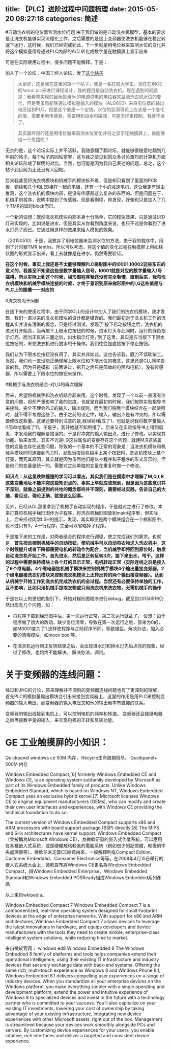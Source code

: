 title: 【PLC】进阶过程中问题梳理
date: 2015-05-20 08:27:18
categories: 简述
  --- 



#自动洗衣机的电位器监测水位问题
由于我们做的是自动洗衣机模型，基本的要求是让洗衣机能够实现流程化工作，之后需要的是接上变频器使洗衣机能够在稳定转速下运行，这时候，我们已经完成到此，下一步就是用电位器来监测水位的变化并将这个模拟量信号通过PLC内部的A/D 转化成数字量在触摸屏上显示出来

可是在实际使用过程中，很多问题不能解释。于是：

加入了一个论坛：中国工控人论坛，发了[这个帖子](
http://www.chinakong.com/forum/disp.asp?id=436782&display=1)
>大家好，这是我在这里的第一个帖子，我是一名在校大学生，现在在用GE的fanuc plc来进行课程设计，我的题目是自动洗衣机。现在遇到的问题是：我希望实现的目标是用5v的电源供电的电位器来监测洗衣机水位的变化，但是我虽然能够通过模拟量输入的模块（ALG600）来将电位器的输出电压给到PLC，但是这个值是一个定值。水位的监测理论上应该是一个变化的值，需要用到传感器，需要用到进水电磁阀，可是怎样来控制，我就不会了。
   
>其实最终目的还是用电位器来监测水位变化并将之显示在触摸屏上，谁能够给一个思路呢？

无奈的是，这个论坛实际上并不活跃，我随意翻了翻论坛，就能够很随意地翻到几年前的帖子，每个帖子的回帖寥寥，这与我之前见到的众多讨论激烈的计算机方面相关论坛形成了鲜明的对比。当然，也可能是因为我自己表述的问题，总之，这个帖子到目前为止还没有人回帖。

后来我甚至将洗衣机模块和机械手的模块拆开看，但是却只看到了里面的PCB板，铜线和几个和LEB接在一起的电阻，还有一个小的减速电机，这让我更有理由推测，这个洗衣机的模块内部，是没有传感器这么复杂的东西的。但是问题在于，机械手的程序，说明中提到了传感器，但是看例程，却发现，好像也只是加入了几个TMR的延时block而已。

一个新的设想：既然洗衣机模块内部本身十分简单，它的模拟效果，只是通过LED灯来实现的，比如说是进水，但是其实从你看到角度来说，也只不过是你看到了进水灯亮了而已。它通过用这样的效果来给人模拟的效果。

（20150510）于是，我放弃了用电位器来监测水位的方法，由于我的程序中，用到了计时器TMR tenths，所以可以考虑，将这个值的变化过程在触摸屏上用如柱状图的形式显示出来，看上去就像是在进水。仍然需要验证。

**在这个时候，事实上我还是不太能够理解PLC梯形图中的I0001,I0002这些东东的意义的，我甚至不知道这些是数字量输入信号，I0001就是对应的数字量输入1号插槽，所以实际上到这个时候，梯形图程序我还没有完全看懂，直到后来，我将洗衣机模块和机械手模块连接的时候，才终于意识到原来梯形图中的I,Q这些值是与PLC上的插槽一一对应的**

#洗衣机甩干问题

在接下来的使用过程中，由于同学CLL的设计中加入了我们的洗衣机模块，我才发现，我们一直以来的洗衣机模块的设计都是错误的。我们最初对于洗衣机工作的流程其实并没有清晰的概念，只是经过测试，发现了‘按下启动按钮之后，洗衣机的进水灯开始亮，当再按下上限水位按钮的时候，进水灯灭与此同时，运行的绿色指示灯亮，而当正反转三圈之后，出水指示灯亮，’到了这里，其实是应当按下下限水位按钮的，来使洗衣机进行脱水甩干操作。我们往往是直接按下停止按钮。

我们认为下限水位按钮没有用了，其实并非如此。这也告诉我，磨刀不误砍柴工。当然，我们也一直没能正确理解上限水位和下限水位的概念，这里还是CLL同学告诉的我，因为只是模拟（前面讲过，拆开之后只是简单的电阻和电机），没有传感器，所以需要上下限水位的按钮来操作。

#机械手与洗衣机结合-对I,Q的再次理解

后来，希望将机械手和洗衣机结合起来用。这个时候，发现了一个以前一直没有注意的问题，但却严重影响了我的进度。也就是在最初的时候，我们按照实验指导书来接线，完全不理会PLC的输入，输出规则，而当我们将两个模块结合在一起使用时，就不得不考虑这些了。由于之前的设定中，输入，输出点是有冲突的，所以需要修改这些量。这里还要特别注意的是,我误将I看成了1，也就是说我将数字量输入I1简单地看成了11，于是乎，我开始就不知所措了。后来又在实验指导书上得到启发，才发现我的理解是错误的。于是将冲突的输入输出点，进行了修改。以实现其功能。后来发现，其实不光是I,Q这些属性的变量存在这个问题，就连M,R这些属性的变量也存在这些问题，导致的一个基本的不正常的现象是：当洗衣机模块和机械手模块同时连接到PLC时，发现当按动机械手上某个按钮时，洗衣机模块上某个灯亮，而究其原因，其实就是因为虽然他们是以主程序和子程序的形式显示的，但是他们的变量是统一的，需要对之前单独的变量在重复时做一个修改。

**知识点：从这里跌跌撞撞的学习可以看出，其实我们是在摸索中才理解了M,Q,I,R这些变量地址不能冲突这些知识点的，事实上早就应该想到，但是因为这些意识并不深刻，就像之前提到的共地的概念那样并不深刻，需要经过实践，告诉自己的大脑，看见没，理论正确，就是这么回事。**

另外，已经从DL那里拿到了机械手自动实现的程序，于是就对之进行了修改，本来打算将机械手梯形图作为子程序，将洗衣机梯形图放到main程序里，但实际上，后来经过同学LSH的提示，发现，其实即便是两个模块组合在一个梯形图中，也不过只有3，4十行程序，完全可以省略掉子程序。

于是接下来的工作是，对两者结合的程序进行调理，使之完成我们的需求。也就是：**首先按动控制机械手的自动按钮，使机械手可以自动将衣物送入洗衣机中，这个时候提升或者下降都需要电机的转动作为配合，当机械手即将回到原位时，触发自动洗衣机开始工作，首先进水，然后是正转反转3次，接下来出水，甩干。这样的过程中需要保持模块上各个灯的显示正常，电机转动正常（实际连线之后是接入了6个继电器，4个继电器接机械手模块来控制机械手模块4个输出量接变频器，2个继电器接洗衣机模块来控制洗衣机模块上正转反转的两个输出接变频器）。达到从机械手开始工作到洗衣机完成洗衣机的全过程。当然还有必要保持单独的工作，互不影响，比如只用机械手提取衣物或只用洗衣机来洗衣物，无需机械手的操作**

于是在以上的思想的指引下，开始对梯形图程序进行debug，截至到20150519仍然出现有几个问题，如：
- 将程序下载到梯形图中后，第一次运行正常，第二次运行就乱了。
设想：由于程序做了很大的改动，缺少复位清零，导致在第一次运行之后，原来为0的，如M0001变为了1.这样使程序与之前程序不同，导致错乱。解决办法，加入必要的清零模块，如moov bool等。

- 在洗衣机运行到正反转结束之后，会出现进水灯和排水灯先后点亮的现象，经过了修改，也始终不能解决。
解决办法，调试。














# 关于变频器的连线问题：
经过和JHG的讨论，原来理解并不深刻的变频器连线问题也有了更深刻的理解，首先PLC的模拟量输出模块会引出来接到变频器上，这里的作用是用PLC来控制变频器的输入电压，而变频器的输入电压又和他的输出频率有直接的联系。

变频器的输出线接到电机上，可以控制电机的频率和转速。
变频器还会接继电器之后再接数字量的输入，来实现电机的正转和反转功能。








# GE 工业触摸屏的小知识：

Quickpanel  windows ce 50M 内存，lifecycle生命周期将尽。
Qucikpanel+ 500M 内存

Windows Embedded Compact,[6] formerly Windows Embedded CE and Windows CE, is an operating system subfamily developed by Microsoft as part of its Windows Embedded family of products. Unlike Windows Embedded Standard, which is based on Windows NT, Windows Embedded Compact uses an exclusive hybrid kernel.[7] Microsoft licenses Windows CE to original equipment manufacturers (OEMs), who can modify and create their own user interfaces and experiences, with Windows CE providing the technical foundation to do so.

The current version of Windows Embedded Compact supports x86 and ARM processors with board support package (BSP) directly.[8] The MIPS and SHx architectures have kernel support.
Windows Embedded Compact（曾被稱為Microsoft Windows CE），為微軟研發的嵌入式作業系統，可以應用在各種嵌入式系統，或是硬體規格較低的電腦系統（例如很少的記憶體，較慢的中央處理器等）。微軟並未定義CE縮寫由來，一般解釋則有Compact Edition、Customer Embedded、Consumer Electronics等等。在2008年4月15日舉行的嵌入式系统大会上，微軟宣布將Windows CE更名為Windows Embedded Compact，與Windows Embedded Enterprise、Windows Embedded Standard和Windows Embedded POSReady組成Windows Embedded系列產品

以上来自wkipedia。


Windows Embedded Compact 7
Windows Embedded Compact 7 is a componentized, real-time operating system designed for small-footprint devices at the edge of enterprise networks. With support for x86 and ARM architectures, Windows Embedded Compact 7 allows devices to leverage the latest innovations in hardware, and equips developers and device manufacturers with the tools they need to create nimble, enterprise-class intelligent system solutions, while reducing time to market.



来自微软官网： windows ed8
Windows Embedded 8
The Windows Embedded 8 family of platforms and tools helps companies extend their operational intelligence, using their existing IT infrastructure and industry devices that securely exchange data with back-end systems. Offering the same rich, multi-touch experience as Windows 8 and Windows Phone 8.1, Windows Embedded 8.1 delivers compelling user experiences on a range of industry devices.
When you standardize all your enterprise devices on the Windows platform, you make everything simpler with a single operating and development platform; extend the power and intuitive experience of Windows 8 to specialized devices and invest in the future with a technology partner who is committed to your success. You’ll also capitalize on your existing IT investments, lowering your cost of ownership by taking advantage of your existing infrastructure, integrating new device experiences with other Microsoft assets, right out of the box. Management is streamlined because your devices work smoothly alongside PCs and servers. By customizing device experiences for your users, you enable intuitive, rich interfaces and deliver a targeted and consistent device experience.









